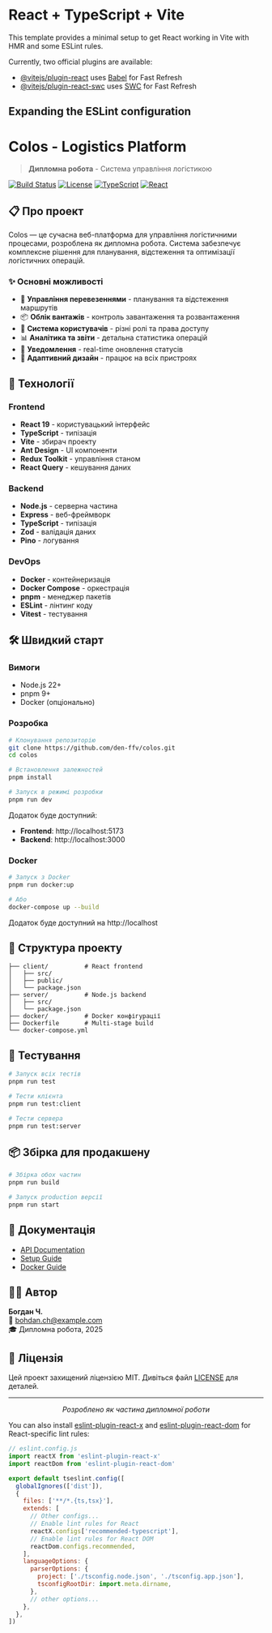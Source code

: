 # React + TypeScript + Vite

This template provides a minimal setup to get React working in Vite with HMR and some ESLint rules.

Currently, two official plugins are available:

- [@vitejs/plugin-react](https://github.com/vitejs/vite-plugin-react/blob/main/packages/plugin-react) uses [Babel](https://babeljs.io/) for Fast Refresh
- [@vitejs/plugin-react-swc](https://github.com/vitejs/vite-plugin-react/blob/main/packages/plugin-react-swc) uses [SWC](https://swc.rs/) for Fast Refresh

## Expanding the ESLint configuration

# 

<!-- Logo placeholder - добавте сюда логотип проекта -->

# Colos - Logistics Platform

> **Дипломна робота** - Система управління логістикою

[![Build Status](https://img.shields.io/badge/build-passing-brightgreen)](https://github.com/den-ffv/colos)
[![License](https://img.shields.io/badge/license-MIT-blue.svg)](LICENSE)
[![TypeScript](https://img.shields.io/badge/TypeScript-5.9-blue)](https://www.typescriptlang.org/)
[![React](https://img.shields.io/badge/React-19.1-blue)](https://reactjs.org/)

## 📋 Про проект

Colos — це сучасна веб-платформа для управління логістичними процесами, розроблена як дипломна робота. Система забезпечує комплексне рішення для планування, відстеження та оптимізації логістичних операцій.

### ✨ Основні можливості

- 🚚 **Управління перевезеннями** - планування та відстеження маршрутів
- 📦 **Облік вантажів** - контроль завантаження та розвантаження
- 👥 **Система користувачів** - різні ролі та права доступу
- 📊 **Аналітика та звіти** - детальна статистика операцій
- 🔔 **Уведомлення** - real-time оновлення статусів
- 📱 **Адаптивний дизайн** - працює на всіх пристроях

## 🚀 Технології

### Frontend
- **React 19** - користувацький інтерфейс
- **TypeScript** - типізація
- **Vite** - збирач проекту
- **Ant Design** - UI компоненти
- **Redux Toolkit** - управління станом
- **React Query** - кешування даних

### Backend
- **Node.js** - серверна частина
- **Express** - веб-фреймворк
- **TypeScript** - типізація
- **Zod** - валідація даних
- **Pino** - логування

### DevOps
- **Docker** - контейнеризація
- **Docker Compose** - оркестрація
- **pnpm** - менеджер пакетів
- **ESLint** - лінтинг коду
- **Vitest** - тестування

## 🛠️ Швидкий старт

### Вимоги
- Node.js 22+
- pnpm 9+
- Docker (опціонально)

### Розробка

```bash
# Клонування репозиторію
git clone https://github.com/den-ffv/colos.git
cd colos

# Встановлення залежностей
pnpm install

# Запуск в режимі розробки
pnpm run dev
```

Додаток буде доступний:
- **Frontend**: http://localhost:5173
- **Backend**: http://localhost:3000

### Docker

```bash
# Запуск з Docker
pnpm run docker:up

# Або
docker-compose up --build
```

Додаток буде доступний на http://localhost

## 📁 Структура проекту

```
├── client/          # React frontend
│   ├── src/
│   ├── public/
│   └── package.json
├── server/          # Node.js backend
│   ├── src/
│   └── package.json
├── docker/          # Docker конфігурації
├── Dockerfile       # Multi-stage build
└── docker-compose.yml
```

## 🧪 Тестування

```bash
# Запуск всіх тестів
pnpm run test

# Тести клієнта
pnpm run test:client

# Тести сервера
pnpm run test:server
```

## 📦 Збірка для продакшену

```bash
# Збірка обох частин
pnpm run build

# Запуск production версії
pnpm run start
```

## 📖 Документація

- [API Documentation](docs/api.md)
- [Setup Guide](docs/setup.md)
- [Docker Guide](DOCKER.md)

## 👨‍💻 Автор

**Богдан Ч.**  
📧 bohdan.ch@example.com  
🎓 Дипломна робота, 2025

## 📄 Ліцензія

Цей проект захищений ліцензією MIT. Дивіться файл [LICENSE](LICENSE) для деталей.

---

<p align="center">
  <i>Розроблено як частина дипломної роботи</i>
</p>

You can also install [eslint-plugin-react-x](https://github.com/Rel1cx/eslint-react/tree/main/packages/plugins/eslint-plugin-react-x) and [eslint-plugin-react-dom](https://github.com/Rel1cx/eslint-react/tree/main/packages/plugins/eslint-plugin-react-dom) for React-specific lint rules:

```js
// eslint.config.js
import reactX from 'eslint-plugin-react-x'
import reactDom from 'eslint-plugin-react-dom'

export default tseslint.config([
  globalIgnores(['dist']),
  {
    files: ['**/*.{ts,tsx}'],
    extends: [
      // Other configs...
      // Enable lint rules for React
      reactX.configs['recommended-typescript'],
      // Enable lint rules for React DOM
      reactDom.configs.recommended,
    ],
    languageOptions: {
      parserOptions: {
        project: ['./tsconfig.node.json', './tsconfig.app.json'],
        tsconfigRootDir: import.meta.dirname,
      },
      // other options...
    },
  },
])
```
